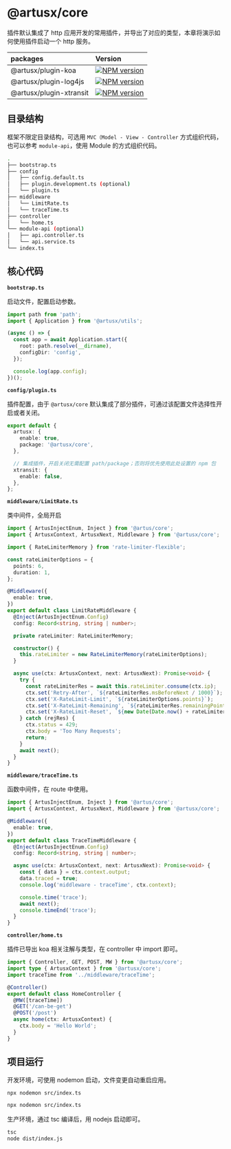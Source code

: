 # @artusx/core

插件默认集成了 http 应用开发的常用插件，并导出了对应的类型，本章将演示如何使用插件启动一个 http 服务。

| packages                | Version                                                                                                                                         |
| :---------------------- | :---------------------------------------------------------------------------------------------------------------------------------------------- |
| @artusx/plugin-koa      | [![NPM version](https://img.shields.io/npm/v/@artusx/plugin-koa.svg?style=flat-square)](https://npmjs.org/package/@artusx/plugin-koa)           |
| @artusx/plugin-log4js   | [![NPM version](https://img.shields.io/npm/v/@artusx/plugin-log4js.svg?style=flat-square)](https://npmjs.org/package/@artusx/plugin-log4js)     |
| @artusx/plugin-xtransit | [![NPM version](https://img.shields.io/npm/v/@artusx/plugin-xtransit.svg?style=flat-square)](https://npmjs.org/package/@artusx/plugin-xtransit) |

## 目录结构

框架不限定目录结构，可选用 `MVC（Model - View - Controller` 方式组织代码，也可以参考 `module-api`，使用 Module 的方式组织代码。

```bash
.
├── bootstrap.ts
├── config
│   ├── config.default.ts
│   ├── plugin.development.ts (optional)
│   └── plugin.ts
├── middleware
│   └── LimitRate.ts
│   └── traceTime.ts
├── controller
│   └── home.ts
└── module-api (optional)
│   ├── api.controller.ts
│   └── api.service.ts
└── index.ts
```

## 核心代码

**`bootstrap.ts`**

启动文件，配置启动参数。

```ts
import path from 'path';
import { Application } from '@artusx/utils';

(async () => {
  const app = await Application.start({
    root: path.resolve(__dirname),
    configDir: 'config',
  });

  console.log(app.config);
})();
```

**`config/plugin.ts`**

插件配置，由于 `@artusx/core` 默认集成了部分插件，可通过该配置文件选择性开启或者关闭。

```ts
export default {
  artusx: {
    enable: true,
    package: '@artusx/core',
  },

  // 集成插件，开启关闭无需配置 path/package；否则将优先使用此处设置的 npm 包
  xtransit: {
    enable: false,
  },
};
```

**`middleware/LimitRate.ts`**

类中间件，全局开启

```ts
import { ArtusInjectEnum, Inject } from '@artus/core';
import { ArtusxContext, ArtusxNext, Middleware } from '@artusx/core';

import { RateLimiterMemory } from 'rate-limiter-flexible';

const rateLimiterOptions = {
  points: 6,
  duration: 1,
};

@Middleware({
  enable: true,
})
export default class LimitRateMiddleware {
  @Inject(ArtusInjectEnum.Config)
  config: Record<string, string | number>;

  private rateLimiter: RateLimiterMemory;

  constructor() {
    this.rateLimiter = new RateLimiterMemory(rateLimiterOptions);
  }

  async use(ctx: ArtusxContext, next: ArtusxNext): Promise<void> {
    try {
      const rateLimiterRes = await this.rateLimiter.consume(ctx.ip);
      ctx.set('Retry-After', `${rateLimiterRes.msBeforeNext / 1000}`);
      ctx.set('X-RateLimit-Limit', `${rateLimiterOptions.points}`);
      ctx.set('X-RateLimit-Remaining', `${rateLimiterRes.remainingPoints}`);
      ctx.set('X-RateLimit-Reset', `${new Date(Date.now() + rateLimiterRes.msBeforeNext)}`);
    } catch (rejRes) {
      ctx.status = 429;
      ctx.body = 'Too Many Requests';
      return;
    }
    await next();
  }
}
```

**`middleware/traceTime.ts`**

函数中间件，在 route 中使用。

```ts
import { ArtusInjectEnum, Inject } from '@artus/core';
import { ArtusxContext, ArtusxNext, Middleware } from '@artusx/core';

@Middleware({
  enable: true,
})
export default class TraceTimeMiddleware {
  @Inject(ArtusInjectEnum.Config)
  config: Record<string, string | number>;

  async use(ctx: ArtusxContext, next: ArtusxNext): Promise<void> {
    const { data } = ctx.context.output;
    data.traced = true;
    console.log('middleware - traceTime', ctx.context);

    console.time('trace');
    await next();
    console.timeEnd('trace');
  }
}
```

**`controller/home.ts`**

插件已导出 koa 相关注解与类型，在 controller 中 import 即可。

```ts
import { Controller, GET, POST, MW } from '@artusx/core';
import type { ArtusxContext } from '@artusx/core';
import traceTime from '../middleware/traceTime';

@Controller()
export default class HomeController {
  @MW([traceTime])
  @GET('/can-be-get')
  @POST('/post')
  async home(ctx: ArtusxContext) {
    ctx.body = 'Hello World';
  }
}
```

## 项目运行

开发环境，可使用 nodemon 启动，文件变更自动重启应用。

```bash
npx nodemon src/index.ts
```

```bash
npx nodemon src/index.ts
```

生产环境，通过 tsc 编译后，用 nodejs 启动即可。

```bash
tsc
node dist/index.js
```
